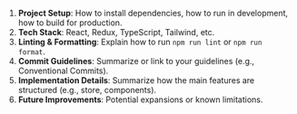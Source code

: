 1. **Project Setup**: How to install dependencies, how to run in development, how to build for production.
2. **Tech Stack**: React, Redux, TypeScript, Tailwind, etc.
3. **Linting & Formatting**: Explain how to run `npm run lint` or `npm run format`.
4. **Commit Guidelines**: Summarize or link to your guidelines (e.g., Conventional Commits).
5. **Implementation Details**: Summarize how the main features are structured (e.g., store, components).
6. **Future Improvements**: Potential expansions or known limitations.
